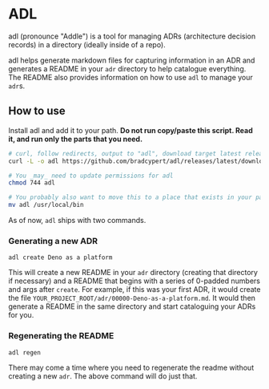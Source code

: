 # ADL

adl (pronounce "Addle") is a tool for managing ADRs (architecture decision records) in a directory (ideally inside of a repo).

adl helps generate markdown files for capturing information in an ADR and generates a README in your `adr` directory to help catalogue everything. The README also provides information on how to use `adl` to manage your `adr`s.

## How to use

Install adl and add it to your path. **Do not run copy/paste this script. Read it, and run only the parts that you need.**

```bash
# curl, follow redirects, output to "adl", download target latest release
curl -L -o adl https://github.com/bradcypert/adl/releases/latest/download/adl

# You _may_ need to update permissions for adl
chmod 744 adl

# You probably also want to move this to a place that exists in your path
mv adl /usr/local/bin
```

As of now, `adl` ships with two commands.

### Generating a new ADR

`adl create Deno as a platform`

This will create a new README in your `adr` directory (creating that directory if necessary) and a README that begins with a series of 0-padded numbers and args after `create`. For example, if this was your first ADR, it would create the file `YOUR_PROJECT_ROOT/adr/00000-Deno-as-a-platform.md`. It would then generate a README in the same directory and start cataloguing your ADRs for you.

### Regenerating the README

`adl regen`

There may come a time where you need to regenerate the readme without creating a new `adr`. The above command will do just that.
